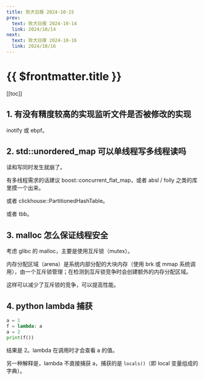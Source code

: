 ```yaml
---
title: 败犬日报 2024-10-15
prev:
  text: 败犬日报 2024-10-14
  link: 2024/10/14
next:
  text: 败犬日报 2024-10-16
  link: 2024/10/16
---
```


# {{ $frontmatter.title }}

[[toc]]

## 1. 有没有精度较高的实现监听文件是否被修改的实现

inotify 或 ebpf。

## 2. std::unordered_map 可以单线程写多线程读吗

读和写同时发生就崩了。

有多线程需求的话建议 boost::concurrent_flat_map，或者 absl / folly 之类的库里摸一个出来。

或者 clickhouse::PartitionedHashTable。

或者 tbb。

## 3. malloc 怎么保证线程安全

考虑 glibc 的 malloc，主要是使用互斥锁（mutex）。

内存分配区域（arena）是系统内部分配的大块内存（使用 brk 或 mmap 系统调用），由一个互斥锁管理；在检测到互斥锁竞争时会创建额外的内存分配区域。

这样可以减少了互斥锁的竞争，可以提高性能。

## 4. python lambda 捕获

```py
a = 1
f = lambda: a
a = 2
print(f())
```

结果是 2。lambda 在调用时才会查看 a 的值。

另一种解释是，lambda 不直接捕获 a，捕获的是 `locals()`（即 local 变量组成的字典）。
